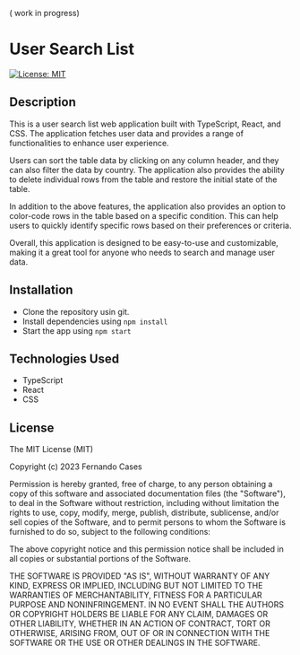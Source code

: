 ( work in progress)

# User Search List

[![License: MIT](https://img.shields.io/badge/License-MIT-yellow.svg)](https://opensource.org/licenses/MIT)

## Description

This is a user search list web application built with TypeScript, React, and CSS. The application fetches user data and provides a range of functionalities to enhance user experience.

Users can sort the table data by clicking on any column header, and they can also filter the data by country. The application also provides the ability to delete individual rows from the table and restore the initial state of the table.

In addition to the above features, the application also provides an option to color-code rows in the table based on a specific condition. This can help users to quickly identify specific rows based on their preferences or criteria.

Overall, this application is designed to be easy-to-use and customizable, making it a great tool for anyone who needs to search and manage user data.

## Installation

- Clone the repository usin git.
- Install dependencies using `npm install`
- Start the app using `npm start`

## Technologies Used

- TypeScript
- React
- CSS

## License

The MIT License (MIT)

Copyright (c) 2023 Fernando Cases

Permission is hereby granted, free of charge, to any person obtaining a copy of this software and associated documentation files (the "Software"), to deal in the Software without restriction, including without limitation the rights to use, copy, modify, merge, publish, distribute, sublicense, and/or sell copies of the Software, and to permit persons to whom the Software is furnished to do so, subject to the following conditions:

The above copyright notice and this permission notice shall be included in all copies or substantial portions of the Software.

THE SOFTWARE IS PROVIDED "AS IS", WITHOUT WARRANTY OF ANY KIND, EXPRESS OR IMPLIED, INCLUDING BUT NOT LIMITED TO THE WARRANTIES OF MERCHANTABILITY, FITNESS FOR A PARTICULAR PURPOSE AND NONINFRINGEMENT. IN NO EVENT SHALL THE AUTHORS OR COPYRIGHT HOLDERS BE LIABLE FOR ANY CLAIM, DAMAGES OR OTHER LIABILITY, WHETHER IN AN ACTION OF CONTRACT, TORT OR OTHERWISE, ARISING FROM, OUT OF OR IN CONNECTION WITH THE SOFTWARE OR THE USE OR OTHER DEALINGS IN THE SOFTWARE.
